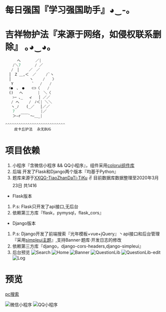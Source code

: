 # 每日强国『学习强国助手』◕‿-｡

# 吉祥物护法『来源于网络，如侵权联系删除』 ｡◕‿◕｡

```python
　　  へ　　　　／|
　　/＼7　　   / ／
　 /　│　　 ／　／
　│　Z ＿,＜　／　　 /`ヽ
　│　　　　　ヽ　　 /　　〉
　 Y　　　　　`　 /　　/
　ｲ●　､　●　　⊂⊃〈　　/
　()　 へ　　　　|　＼〈
　　>ｰ ､_　 ィ　 │ ／／
　 / へ　　 /　ﾉ＜| ＼＼
　 ヽ_ﾉ　　(_／　 │／／
　　7　　　　　　　|／
　　＞―r￣￣`ｰ―＿_|

^^^^^^^^^^^^^^^^^^^^^^^^^^^
    皮卡丘护法  永无BUG

```

# 项目依赖

1. 小程序『含微信小程序 && QQ小程序』，组件采用[colorui组件库](https://github.com/weilanwl/ColorUI)
2. 后端 开发了Flask和Django两个版本『均基于Python』
3. 题库来源于[XXQG-TiaoZhanDaTi-TiKu](https://github.com/JiangZY5959/XXQG-TiaoZhanDaTi-TiKu/blob/master/README.md) ✌ 目前数据库数据整理至2020年3月23日 共1416

* Flask版本

1. P.s: Flask只开发了api接口,无后台
2. 依赖第三方库『flask，pymysql，flask_cors』

* Django版本

1. P.s: Django开发了前端搜索『光年模板+vue+jQuery』丶api接口和后台管理『采用[simpleui主题](https://github.com/newpanjing/simpleui)』,支持Banner·题库·开发日志的修改
2. 依赖第三方库『django，django-cors-headers,django-simpleui』
3. 后台预览
![Search](https://ae01.alicdn.com/kf/Hda2271596a7e4edab8357c5ddc701f3cW.png)
![Home](https://ae01.alicdn.com/kf/Hdf5ae107b55b4e08b4d275d74edabd1cF.png)
![Banner](https://ae01.alicdn.com/kf/Hd69b9332bb6842baa401d1d9fa259060j.png)
![QuestionLib](https://ae01.alicdn.com/kf/H7dec88f2857546579fd3d67ac9785258r.png)
![QuestionLib-edit](https://ae01.alicdn.com/kf/H180d8cb4814a48b787ccd0e805d83785Z.png)
![Log](https://ae01.alicdn.com/kf/H7780b99381d64d358dd4e11f78d32b53e.png)

# 预览

[pc搜索](https://xuexi.catni.cn)

![微信小程序](https://ae01.alicdn.com/kf/H3824bf27301e460c9f97e0fc11069d25Z.png)
![QQ小程序](https://ae01.alicdn.com/kf/Hd455a251f2e24ec6bedf82443f6896fcf.png)
